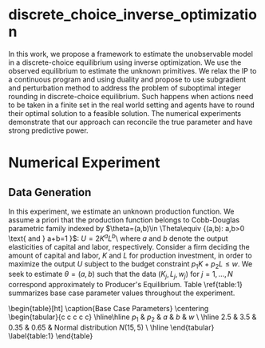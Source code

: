 # discrete_choice_inverse_optimization

In this work, we propose a framework to estimate the unobservable model in a discrete-choice equilibrium using inverse optimization. We use the observed equilibrium to estimate the unknown primitives. We relax the IP to a continuous program and using duality and propose to use subgradient and perturbation method to address the problem of suboptimal integer rounding in discrete-choice equilibrium. Such happens when actions need to be taken in a finite set in the real world setting and agents have to round their optimal solution to a feasible solution. The numerical experiments demonstrate that our approach can reconcile the true parameter and have strong predictive power. 

# Numerical Experiment
## Data Generation
In this experiment, we estimate an unknown production function. We assume a priori that the production function belongs to Cobb-Douglas  parametric family indexed by \$\theta=(a,b)\in \Theta\equiv \{(a,b): a,b>0 \text{ and } a+b=1 \}$: $U=2K^{a}L^{b}$\ where $a$ and $b$ denote the output elasticities of capital and labor, respectively. Consider a firm deciding the amount of capital and labor, $K$ and $L$ for production investment, in order to maximize the output $U$ subject to the budget constraint $p_{1}K+p_{2}L\le w$. We seek to estimate $\theta=(a,b)$ such that the data $(K_{j},L_{j},w_{j})$ for $j=1,...,N$ correspond approximately to Producer's Equilibrium. 
Table \ref{table:1} summarizes base case parameter values throughout the experiment.

\begin{table}[ht]
    \caption{Base Case Parameters}
    \centering
    \begin{tabular}{c c c c c}
    \hline\hline
    $p_1$ & $p_2$ & $a$ & $b$ & $w$ \\
    \hline
    2.5 & 3.5 & 0.35 & 0.65 & Normal distribution $N(15,5)$ \\
    \hline
    \end{tabular}
    \label{table:1}
\end{table}
